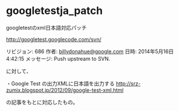 googletestja_patch
==================

googletestのxml日本語対応パッチ


http://googletest.googlecode.com/svn/

リビジョン: 686
作者: billydonahue@google.com
日時: 2014年5月16日 4:42:15
メッセージ:
Push upstream to SVN.

に対して、

・Google Test の出力XMLに日本語を出力する
http://srz-zumix.blogspot.jp/2012/09/google-test-xml.html


の記事をもとに対応したもの。